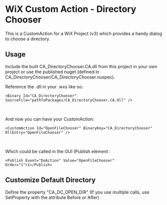 ﻿# WiX Custom Action - Directory Chooser

This is a CustomAction for a WiX Project (v3) which provides a handy dialog to choose a directory. <br />

## Usage

Include the built CA_DirectoryChooser.CA.dll from this project in your own project or use the published nuget (defined in CA_DirectoryChooser/CA_DirectoryChooser.nuspec). <br />

Reference the .dll in your .wxs like so:

`<Binary Id="CA_DirectoryChooser" SourceFile="pathToPackages/CA_DirectoryChooser.CA.dll" />`

<br />

And now you can have your CustomAction: <br />

`<CustomAction Id="OpenFileChooser" BinaryKey="CA_DirectoryChooser" DllEntry="OpenFileChooser" />`

<br />

Which could be called in the GUI (Publish element :

`<Publish Event="DoAction" Value="OpenFileChooser" Order="1">1</Publish>`

## Customize Default Directory

Define the property "CA_DC_OPEN_DIR" (If you use multiple calls, use SetProperty with the attribute Before or After)